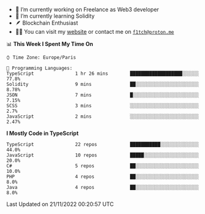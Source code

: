 - 🔭 I’m currently working on Freelance as Web3 developer
- 🌱 I’m currently learning Solidity
- 🪶 Blockchain Enthusiast
- 👨‍💻 You can visit my [website](https://f1tch.xyz) or contact me on [`f1tch@proton.me`](mailto:f1tch@proton.me)

<!--START_SECTION:waka-->
📊 **This Week I Spent My Time On** 

```text
⌚︎ Time Zone: Europe/Paris

💬 Programming Languages: 
TypeScript               1 hr 26 mins        ███████████████████░░░░░░   77.8% 
Solidity                 9 mins              ██░░░░░░░░░░░░░░░░░░░░░░░   8.78% 
JSON                     7 mins              █░░░░░░░░░░░░░░░░░░░░░░░░   7.15% 
SCSS                     3 mins              ░░░░░░░░░░░░░░░░░░░░░░░░░   2.7% 
JavaScript               2 mins              ░░░░░░░░░░░░░░░░░░░░░░░░░   2.47%

```

**I Mostly Code in TypeScript** 

```text
TypeScript               22 repos            ███████████░░░░░░░░░░░░░░   44.0% 
JavaScript               10 repos            █████░░░░░░░░░░░░░░░░░░░░   20.0% 
C#                       5 repos             ██░░░░░░░░░░░░░░░░░░░░░░░   10.0% 
PHP                      4 repos             ██░░░░░░░░░░░░░░░░░░░░░░░   8.0% 
Java                     4 repos             ██░░░░░░░░░░░░░░░░░░░░░░░   8.0%

```



 Last Updated on 21/11/2022 00:20:57 UTC
<!--END_SECTION:waka-->
